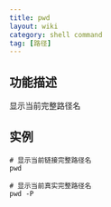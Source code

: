 ```yaml
---
title: pwd
layout: wiki
category: shell command
tag: [路径]
---
```


## 功能描述

显示当前完整路径名

## 实例

~~~Text
# 显示当前链接完整路径名
pwd

# 显示当前真实完整路径名
pwd -P
~~~
